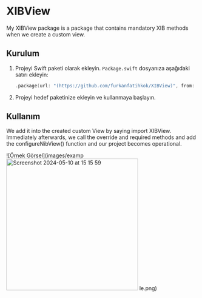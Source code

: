 # XIBView

 My XIBView package is a package that contains mandatory XIB methods when we create a custom view.


## Kurulum

1. Projeyi Swift paketi olarak ekleyin. `Package.swift` dosyanıza aşağıdaki satırı ekleyin:

    ```swift
    .package(url: "(https://github.com/furkanfatihkok/XIBView)", from: "1.0.0")
    ```

2. Projeyi hedef paketinize ekleyin ve kullanmaya başlayın.


## Kullanım

We add it into the created custom View by saying import XIBView. 
Immediately afterwards, we call the override and required methods and add the configureNibView() function and our project becomes operational.

![Örnek Görsel](images/examp<img width="347" alt="Screenshot 2024-05-10 at 15 15 59" src="https://github.com/furkanfatihkok/XIBView/assets/113316242/bf2550a4-dcd3-4b2e-ae0a-75e49627c9d8">
le.png)
